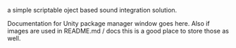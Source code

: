 a simple scriptable oject based sound integration solution.

Documentation for Unity package manager window goes here.
Also if images are used in README.md / docs this is a good place to store those as well.

